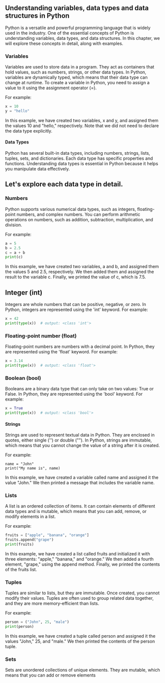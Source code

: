 ## Understanding variables, data types and data structures in Python

Python is a versatile and powerful programming language that is widely used in the industry. One of the essential concepts of Python is understanding variables, data types, and data structures. In this chapter, we will explore these concepts in detail, along with examples.

### Variables

Variables are used to store data in a program. They act as containers that hold values, such as numbers, strings, or other data types. In Python, variables are dynamically typed, which means that their data type can change at runtime. To create a variable in Python, you need to assign a value to it using the assignment operator (=).

For example:

```python
x = 10
y = "hello"
```
In this example, we have created two variables, x and y, and assigned them the values 10 and "hello," respectively. Note that we did not need to declare the data type explicitly.

#### Data Types

Python has several built-in data types, including numbers, strings, lists, tuples, sets, and dictionaries. Each data type has specific properties and functions. Understanding data types is essential in Python because it helps you manipulate data effectively.

## Let's explore each data type in detail.

### Numbers

Python supports various numerical data types, such as integers, floating-point numbers, and complex numbers. You can perform arithmetic operations on numbers, such as addition, subtraction, multiplication, and division.

For example:

```python
a = 5
b = 2.5
c = a + b
print(c)
```
In this example, we have created two variables, a and b, and assigned them the values 5 and 2.5, respectively. We then added them and assigned the result to the variable c. Finally, we printed the value of c, which is 7.5.

## Integer (int)

Integers are whole numbers that can be positive, negative, or zero. In Python, integers are represented using the 'int' keyword. For example:

```python
x = 42
print(type(x))  # output: <class 'int'>
```

### Floating-point number (float)
Floating-point numbers are numbers with a decimal point. In Python, they are represented using the 'float' keyword. For example:

```python
x = 3.14
print(type(x))  # output: <class 'float'>
```

### Boolean (bool)

Booleans are a binary data type that can only take on two values: True or False. In Python, they are represented using the 'bool' keyword. For example:

```python
x = True
print(type(x))  # output: <class 'bool'>
```

#### Strings

Strings are used to represent textual data in Python. They are enclosed in quotes, either single ('') or double (""). In Python, strings are immutable, which means that you cannot change the value of a string after it is created.

For example:

```pyhton
name = "John"
print("My name is", name)
```
In this example, we have created a variable called name and assigned it the value "John." We then printed a message that includes the variable name.

### Lists

A list is an ordered collection of items. It can contain elements of different data types and is mutable, which means that you can add, remove, or modify elements in a list.

For example:

```python
fruits = ["apple", "banana", "orange"]
fruits.append("grape")
print(fruits)
```
In this example, we have created a list called fruits and initialized it with three elements: "apple," "banana," and "orange." We then added a fourth element, "grape," using the append method. Finally, we printed the contents of the fruits list.

### Tuples

Tuples are similar to lists, but they are immutable. Once created, you cannot modify their values. Tuples are often used to group related data together, and they are more memory-efficient than lists.

For example:

```python
person = ("John", 25, "male")
print(person)
```
In this example, we have created a tuple called person and assigned it the values "John," 25, and "male." We then printed the contents of the person tuple.

### Sets

Sets are unordered collections of unique elements. They are mutable, which means that you can add or remove elements




